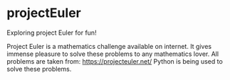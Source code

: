 # projectEuler
Exploring project Euler for fun!

Project Euler is a mathematics challenge available on internet.
It gives immense pleasure to solve these problems to any mathematics lover.
All problems are taken from: https://projecteuler.net/
Python is being used to solve these problems.
